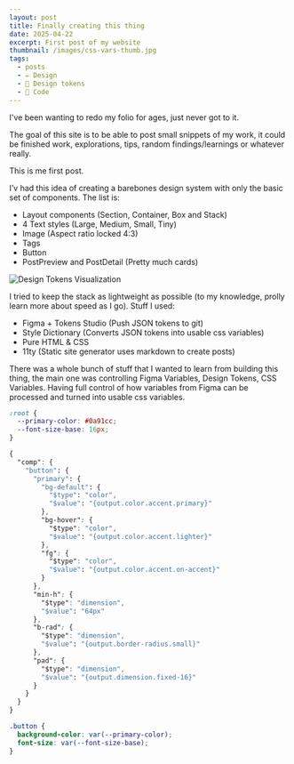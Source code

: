 ```yaml
---
layout: post
title: Finally creating this thing
date: 2025-04-22
excerpt: First post of my website
thumbnail: /images/css-vars-thumb.jpg
tags:
  - posts
  - ✏️ Design
  - 🎨 Design tokens
  - 🤖 Code
---
```


I've been wanting to redo my folio for ages, just never got to it.

The goal of this site is to be able to post small snippets of my work, it could be finished work, explorations, tips, random findings/learnings or whatever really.

This is me first post.

I’v had this idea of creating a barebones design system with only the basic set of components. The list is:

- Layout components (Section, Container, Box and Stack)
- 4 Text styles (Large, Medium, Small, Tiny)
- Image (Aspect ratio locked 4:3)
- Tags
- Button
- PostPreview and PostDetail (Pretty much cards)

![Design Tokens Visualization](/images/1A-design-system.png)

I tried to keep the stack as lightweight as possible (to my knowledge, prolly learn more about speed as I go). Stuff I used:

- Figma + Tokens Studio (Push JSON tokens to git)
- Style Dictionary (Converts JSON tokens into usable css variables)
- Pure HTML & CSS
- 11ty (Static site generator uses markdown to create posts)

There was a whole bunch of stuff that I wanted to learn from building this thing, the main one was controlling Figma Variables, Design Tokens, CSS Variables. Having full control of how variables from Figma can be processed and turned into usable css variables.

```css
:root {
  --primary-color: #0a91cc;
  --font-size-base: 16px;
}

{
  "comp": {
    "button": {
      "primary": {
        "bg-default": {
          "$type": "color",
          "$value": "{output.color.accent.primary}"
        },
        "bg-hover": {
          "$type": "color",
          "$value": "{output.color.accent.lighter}"
        },
        "fg": {
          "$type": "color",
          "$value": "{output.color.accent.on-accent}"
        }
      },
      "min-h": {
        "$type": "dimension",
        "$value": "64px"
      },
      "b-rad": {
        "$type": "dimension",
        "$value": "{output.border-radius.small}"
      },
      "pad": {
        "$type": "dimension",
        "$value": "{output.dimension.fixed-16}"
      }
    }
  }
}

.button {
  background-color: var(--primary-color);
  font-size: var(--font-size-base);
}
```